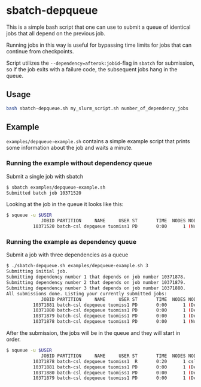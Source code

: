 # sbatch-depqueue

This is a simple bash script that one can use to submit a
queue of identical jobs that all depend on the previous
job.

Running jobs in this way is useful for bypassing time
limits for jobs that can continue from checkpoints.

Script utilizes the `--dependency=afterok:jobid`-flag in `sbatch` for
submission, so if the job exits with a failure code, the subsequent
jobs hang in the queue.

## Usage

```sh
bash sbatch-depqueue.sh my_slurm_script.sh number_of_dependency_jobs
```

## Example

`examples/depqueue-example.sh` contains a simple example script that
prints some information about the job and waits a minute.

### Running the example without dependency queue

Submit a single job with sbatch

```sh
$ sbatch examples/depqueue-example.sh 
Submitted batch job 10371520
```

Looking at the job in the queue it looks like this:

```sh
$ squeue -u $USER
             JOBID PARTITION     NAME     USER ST       TIME  NODES NODELIST(REASON)
          10371520 batch-csl depqueue tuomiss1 PD       0:00      1 (None)
```

### Running the example as dependency queue

Submit a job with three dependencies as a queue

```sh
$ ./sbatch-depqueue.sh examples/depqueue-example.sh 3
Submitting initial job.
Submitting dependency number 1 that depends on job number 10371878.
Submitting dependency number 2 that depends on job number 10371879.
Submitting dependency number 3 that depends on job number 10371880.
All submissions done. Listing your currently submitted jobs:
             JOBID PARTITION     NAME     USER ST       TIME  NODES NODELIST(REASON)
          10371881 batch-csl depqueue tuomiss1 PD       0:00      1 (Dependency)
          10371880 batch-csl depqueue tuomiss1 PD       0:00      1 (Dependency)
          10371879 batch-csl depqueue tuomiss1 PD       0:00      1 (Dependency)
          10371878 batch-csl depqueue tuomiss1 PD       0:00      1 (None)
```

After the submission, the jobs will be in the queue and they will start in order.

```sh
$ squeue -u $USER
             JOBID PARTITION     NAME     USER ST       TIME  NODES NODELIST(REASON)
          10371878 batch-csl depqueue tuomiss1  R       0:20      1 csl47
          10371881 batch-csl depqueue tuomiss1 PD       0:00      1 (Dependency)
          10371880 batch-csl depqueue tuomiss1 PD       0:00      1 (Dependency)
          10371879 batch-csl depqueue tuomiss1 PD       0:00      1 (Dependency)
```
